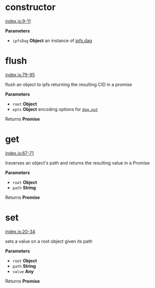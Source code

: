 # constructor

[index.js:9-11](https://github.com/ipld/js-ipld-graph-builder/blob/55d90e1319e12c71a53bfe915555c769d6514355/index.js#L9-L11 "Source code on GitHub")

**Parameters**

-   `ipfsDag` **Object** an instance of [ipfs.dag](https://github.com/ipfs/interface-ipfs-core/tree/master/API/dag#dag-api)

# flush

[index.js:79-95](https://github.com/ipld/js-ipld-graph-builder/blob/55d90e1319e12c71a53bfe915555c769d6514355/index.js#L79-L95 "Source code on GitHub")

flush an object to ipfs returning the resulting CID in a promise

**Parameters**

-   `root` **Object** 
-   `opts` **Object** encoding options for [`dag.put`](https://github.com/ipfs/interface-ipfs-core/tree/master/API/dag#dagput)

Returns **Promise** 

# get

[index.js:67-71](https://github.com/ipld/js-ipld-graph-builder/blob/55d90e1319e12c71a53bfe915555c769d6514355/index.js#L67-L71 "Source code on GitHub")

traverses an object's path and returns the resulting value in a Promise

**Parameters**

-   `root` **Object** 
-   `path` **String** 

Returns **Promise** 

# set

[index.js:20-34](https://github.com/ipld/js-ipld-graph-builder/blob/55d90e1319e12c71a53bfe915555c769d6514355/index.js#L20-L34 "Source code on GitHub")

sets a value on a root object given its path

**Parameters**

-   `root` **Object** 
-   `path` **String** 
-   `value` **Any** 

Returns **Promise** 
